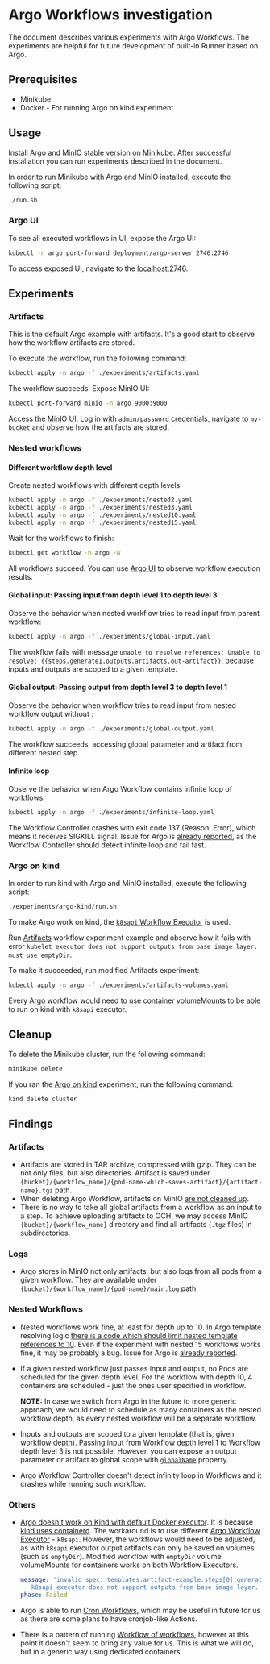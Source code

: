 # Argo Workflows investigation

The document describes various experiments with Argo Workflows. The experiments are helpful for future development of built-in Runner based on Argo.

## Prerequisites

- Minikube
- Docker - For running Argo on kind experiment

## Usage

Install Argo and MinIO stable version on Minikube. After successful installation you can run experiments described in the document.

In order to run Minikube with Argo and MinIO installed, execute the following script:

```bash
./run.sh
```

### Argo UI

To see all executed workflows in UI, expose the Argo UI:

```bash
kubectl -n argo port-forward deployment/argo-server 2746:2746
```

To access exposed UI, navigate to the [localhost:2746](http://localhost:2746).

## Experiments

### Artifacts

This is the default Argo example with artifacts. It's a good start to observe how the workflow artifacts are stored.

To execute the workflow, run the following command:

```bash
kubectl apply -n argo -f ./experiments/artifacts.yaml 
```

The workflow succeeds. Expose MinIO UI:

```bash
kubectl port-forward minio -n argo 9000:9000
```

Access the [MinIO UI](http://localhost:9000). Log in with `admin/password` credentials, navigate to `my-bucket` and observe how the artifacts are stored.

### Nested workflows

#### Different workflow depth level

Create nested workflows with different depth levels:

```bash
kubectl apply -n argo -f ./experiments/nested2.yaml
kubectl apply -n argo -f ./experiments/nested3.yaml
kubectl apply -n argo -f ./experiments/nested10.yaml
kubectl apply -n argo -f ./experiments/nested15.yaml
```

Wait for the workflows to finish:
```bash
kubectl get workflow -n argo -w
```

All workflows succeed. You can use [Argo UI](#argo-ui) to observe workflow execution results.

#### Global input: Passing input from depth level 1 to depth level 3 

Observe the behavior when nested workflow tries to read input from parent workflow:

```bash
kubectl apply -n argo -f ./experiments/global-input.yaml
```

The workflow fails with message `unable to resolve references: Unable to resolve: {{steps.generate1.outputs.artifacts.out-artifact}}`, because inputs and outputs are scoped to a given template.

#### Global output: Passing output from depth level 3 to depth level 1 

Observe the behavior when workflow tries to read input from nested workflow output without :

```bash
kubectl apply -n argo -f ./experiments/global-output.yaml
```

The workflow succeeds, accessing global parameter and artifact from different nested step.

#### Infinite loop

Observe the behavior when Argo Workflow contains infinite loop of workflows:

```bash
kubectl apply -n argo -f ./experiments/infinite-loop.yaml 
```

The Workflow Controller crashes with exit code 137 (Reason: Error), which means it receives SIGKILL signal. Issue for Argo is [already reported](https://github.com/argoproj/argo/issues/4180), as the Workflow Controller should detect infinite loop and fail fast.

### Argo on kind

In order to run kind with Argo and MinIO installed, execute the following script:

```bash
./experiments/argo-kind/run.sh
```

To make Argo work on kind, the [`k8sapi` Workflow Executor](https://argoproj.github.io/argo/workflow-executors) is used. 

Run [Artifacts](#artifacts) workflow experiment example and observe how it fails with error `kubelet executor does not support outputs from base image layer. must use emptyDir`.

To make it succeeded, run modified Artifacts experiment:

```bash
kubectl apply -n argo -f ./experiments/artifacts-volumes.yaml 
```

Every Argo workflow would need to use container volumeMounts to be able to run on kind with `k8sapi` executor.

## Cleanup

To delete the Minikube cluster, run the following command:
```bash
minikube delete
```

If you ran the [Argo on kind](#argo-on-kind) experiment, run the following command:
```bash
kind delete cluster
```

## Findings

### Artifacts

- Artifacts are stored in TAR archive, compressed with gzip. They can be not only files, but also directories. Artifact is saved under `{bucket}/{workflow_name}/{pod-name-which-saves-artifact}/{artifact-name}.tgz` path.
- When deleting Argo Workflow, artifacts on MinIO [are not cleaned up](https://github.com/argoproj/argo/issues/3390).
- There is no way to take all global artifacts from a workflow as an input to a step. To achieve uploading artifacts to OCH, we may access MinIO `{bucket}/{workflow_name}` directory and find all artifacts (`.tgz` files) in subdirectories.

### Logs

- Argo stores in MinIO not only artifacts, but also logs from all pods from a given workflow. They are available under `{bucket}/{workflow_name}/{pod-name}/main.log` path.

### Nested Workflows

- Nested workflows work fine, at least for depth up to 10. In Argo template resolving logic [there is a code which should limit nested template references to 10](https://github.com/argoproj/argo/blob/06c4bd60cf2dc85362b3370acd44e4bc3977dcbc/workflow/templateresolution/context.go#L194). Even if the experiment with nested 15 workflows works fine, it may be probably a bug. Issue for Argo is [already reported](https://github.com/argoproj/argo/issues/4180).
- If a given nested workflow just passes input and output, no Pods are scheduled for the given depth level. For the workflow with depth 10, 4 containers are scheduled - just the ones user specified in workflow.
    
  **NOTE:** In case we switch from Argo in the future to more generic approach, we would need to schedule as many containers as the nested workflow depth, as every nested workflow will be a separate workflow.

- Inputs and outputs are scoped to a given template (that is, given workflow depth). Passing input from Workflow depth level 1 to Workflow depth level 3 is not possible. However, you can expose an output parameter or artifact to global scope with [`globalName`](https://argoproj.github.io/argo/swagger/#ioargoprojworkflowv1alpha1artifact) property.
- Argo Workflow Controller doesn't detect infinity loop in Workflows and it crashes while running such workflow.

### Others

- [Argo doesn't work on Kind with default Docker executor](https://github.com/argoproj/argo/issues/2376). It is because [kind uses containerd](https://github.com/kubernetes-sigs/kind/issues/508#issuecomment-490745016). The workaround is to use different [Argo Workflow Executor](https://argoproj.github.io/argo/workflow-executors) - `k8sapi`. However, the workflows would need to be adjusted, as with `k8sapi` executor output artifacts can only be saved on volumes (such as `emptyDir`). Modified workflow with `emptyDir` volume volumeMounts for containers works on both Workflow Executors.

  ```yaml
  message: 'invalid spec: templates.artifact-example.steps[0].generate-artifact templates.whalesay.outputs.artifacts.hello-art:
     k8sapi executor does not support outputs from base image layer. must use emptyDir'
  phase: Failed
   ```
- Argo is able to run [Cron Workflows](https://argoproj.github.io/argo/cron-workflows/), which may be useful in future for us as there are some plans to have cronjob-like Actions.
- There is a pattern of running [Workflow of workflows](https://argoproj.github.io/argo/workflow-of-workflows/), however at this point it doesn't seem to bring any value for us. This is what we will do, but in a generic way using dedicated containers.